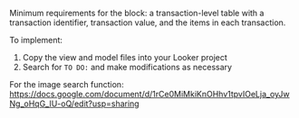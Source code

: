 Minimum requirements for the block: a transaction-level table with a transaction identifier, transaction value, and the items in each transaction.

To implement:
1) Copy the view and model files into your Looker project
2) Search for `TO DO:` and make modifications as necessary

For the image search function: https://docs.google.com/document/d/1rCe0MiMkiKnOHhv1tpvIOeLja_oyJwNg_oHqG_IU-oQ/edit?usp=sharing

